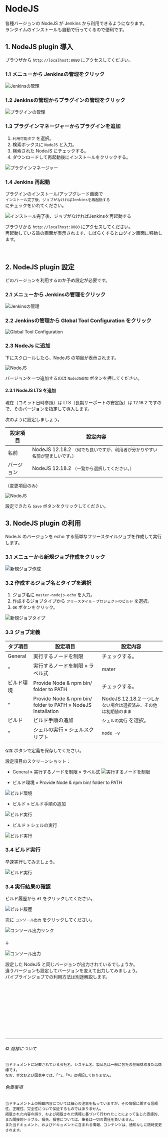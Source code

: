 # NodeJS

各種バージョンの NodeJS が Jenkins から利用できるようになります。  
ランタイムのインストールも自動で行ってくるので便利です。


## 1. NodeJS plugin 導入

ブラウザから ``http://localhost:8080`` にアクセスしてください。  

### 1.1 メニューから Jenkinsの管理をクリック

![Jenkinsの管理](nodejs-plugin-add-01.png)  

### 1.2 Jenkinsの管理からプラグインの管理をクリック

![プラグインの管理](nodejs-plugin-add-02.png)  


### 1.3 プラグインマネージャーからプラグインを追加

1. ``利用可能タブ`` を選択。
2. 検索ボックスに ``NodeJS`` と入力。
3. 検索された NodeJS にチェックする。
4. ダウンロードして再起動後にインストールをクリックする。


![プラグインマネージャー](nodejs-plugin-add-03.png)  


### 1.4 Jenkins 再起動

プラグインのインストール/アップグレード画面で  
``インストール完了後、ジョブがなければJenkinsを再起動する``  
にチェックをいれてください。  

![インストール完了後、ジョブがなければJenkinsを再起動する](nodejs-plugin-add-04.png)  


ブラウザから ``http://localhost:8080`` にアクセスしてください。  
再起動している旨の画面が表示されます、しばらくするとログイン画面に移動します。  

　  

## 2. NodeJS plugin 設定

どのバージョンを利用するのか予め設定が必要です。  

### 2.1 メニューから Jenkinsの管理をクリック

![Jenkinsの管理](nodejs-plugin-add-01.png)  

### 2.2 Jenkinsの管理から Global Tool Configuration をクリック

![Global Tool Configuration](nodejs-plugin-settings-01.png)  

### 2.3 NodeJs に追加

下にスクロールしたら、NodeJS の項目が表示されます。  

![NodeJS](nodejs-plugin-settings-02.png)  

バージョンを一つ追加するのは ``NodeJS追加`` ボタンを押してください。  

#### 2.3.1 NodeJS LTS を追加

現在（コミット日時参照）は LTS（長期サーポートの安定版）は 12.18.2 ですので、そのバージョンを指定して導入します。  

次のように設定しましょう。  

| 設定項目 | 設定内容 
| ----- | ---- 
| 名前 | NodeJS 12.18.2  ``（何でも良いですが、利用者が分かりやすい名前が望ましいです。）``  
| バージョン | NodeJS 12.18.2 ``（一覧から選択してください。）`` 
（変更項目のみ）


![NodeJS](nodejs-plugin-settings-03.png)  


設定できたら ``Save`` ボタンをクリックしてください。



## 3. NodeJS plugin の利用

NodeJs のバージョンを echo する簡単なフリースタイルジョブを作成して実行します。  

### 3.1 メニューから新規ジョブ作成をクリック


![新規ジョブ作成](nodejs-plugin-usage-01.png)  

### 3.2 作成するジョブ名とタイプを選択

1. ジョブ名に ``master-nodejs-echo`` を入力。
2. 作成するジョブタイプから ``フリースタイル・プロジェクトのビルド`` を選択。
3. ``OK`` ボタンをクリック。

![新規ジョブタイプ](nodejs-plugin-usage-02.png)  

### 3.3 ジョブ定義


| タブ項目 | 設定項目 | 設定内容 
| ----- | ----- | ----- 
| General | 実行するノードを制限 | チェックする。  
| " | 実行するノードを制限 » ラベル式 | mater  
| ビルド環境 | Provide Node & npm bin/ folder to PATH |  チェックする。  
| " | Provide Node & npm bin/ folder to PATH » NodeJS Installation | NodeJS 12.18.2 ``一つしかない場合は選択済み、その他は初期値のまま`` 
| ビルド | ビルド手順の追加 | ``シェルの実行`` を選択。
| " | シェルの実行 » シェルスクリプト | ``node -v``


``保存`` ボタンで定義を保存してください。  

設定項目のスクリーンショット：  

* General » 実行するノードを制限 » ラベル式 
![ 実行するノードを制限](nodejs-plugin-usage-03.png)  

* ビルド環境 » Provide Node & npm bin/ folder to PATH

![ビルド環境](nodejs-plugin-usage-04.png)  

* ビルド  » ビルド手順の追加  

![ビルド実行](nodejs-plugin-usage-05.png)  

* ビルド  » シェルの実行  


![ビルド実行](nodejs-plugin-usage-06.png)  



### 3.4 ビルド実行

早速実行してみましょう。

![ビルド実行](nodejs-plugin-usage-07.png)  


### 3.4 実行結果の確認

ビルド履歴から ``#1`` をクリックしてください。


![ビルド履歴](nodejs-plugin-usage-08.png)  


次に ``コンソール出力`` をクリックしてください。

![コンソール出力リンク](nodejs-plugin-usage-09.png)  
　  
↓
　  

![コンソール出力](nodejs-plugin-usage-10.png)  


設定した NodeJS と同じバージョンが出力されているでしょうか。  
違うバージョンも設定してバージョンを変えて出力してみましょう。  
パイプラインジョブでの利用方法は別途解説します。  



　  
　  
　  
　  
　  
　  
　  
　  

* * *

###### :copyright: 商標について

<sup>当ドキュメントに記載されている会社名、システム名、製品名は一般に各社の登録商標または商標です。</sup>  
<sup>なお、本文および図表中では、「™」、「®」は明記しておりません。</sup>  

###### 免責事項  
<sup>当ドキュメント上の掲載内容については細心の注意を払っていますが、その情報に関する信頼性、正確性、完全性について保証するものではありません。</sup>  
<sup>掲載された内容の誤り、および掲載された情報に基づいて行われたことによって生じた直接的、また間接的トラブル、損失、損害については、筆者は一切の責任を負いません。</sup>  
<sup>また当ドキュメント、およびドキュメントに含まれる情報、コンテンツは、通知なしに随時変更されます。</sup>  


